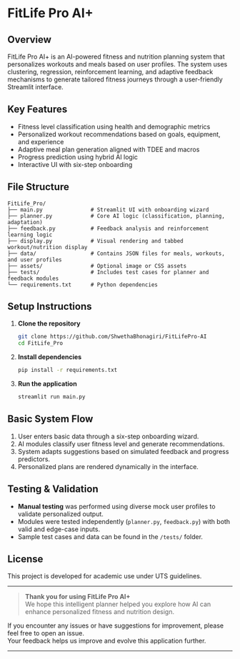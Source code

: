 # FitLife Pro AI+

## Overview
FitLife Pro AI+ is an AI-powered fitness and nutrition planning system that personalizes workouts and meals based on user profiles. The system uses clustering, regression, reinforcement learning, and adaptive feedback mechanisms to generate tailored fitness journeys through a user-friendly Streamlit interface.

## Key Features
- Fitness level classification using health and demographic metrics
- Personalized workout recommendations based on goals, equipment, and experience
- Adaptive meal plan generation aligned with TDEE and macros
- Progress prediction using hybrid AI logic
- Interactive UI with six-step onboarding

## File Structure
```
FitLife_Pro/
├── main.py               # Streamlit UI with onboarding wizard
├── planner.py            # Core AI logic (classification, planning, adaptation)
├── feedback.py           # Feedback analysis and reinforcement learning logic
├── display.py            # Visual rendering and tabbed workout/nutrition display
├── data/                 # Contains JSON files for meals, workouts, and user profiles
├── assets/               # Optional image or CSS assets
├── tests/                # Includes test cases for planner and feedback modules
└── requirements.txt      # Python dependencies
```

## Setup Instructions
1. **Clone the repository**  
   ```bash
   git clone https://github.com/ShwethaBhonagiri/FitLifePro-AI
   cd FitLife_Pro
   ```

2. **Install dependencies**  
   ```bash
   pip install -r requirements.txt
   ```

3. **Run the application**  
   ```bash
   streamlit run main.py
   ```

## Basic System Flow
1. User enters basic data through a six-step onboarding wizard.
2. AI modules classify user fitness level and generate recommendations.
3. System adapts suggestions based on simulated feedback and progress predictors.
4. Personalized plans are rendered dynamically in the interface.

## Testing & Validation
- **Manual testing** was performed using diverse mock user profiles to validate personalized output.
- Modules were tested independently (`planner.py`, `feedback.py`) with both valid and edge-case inputs.
- Sample test cases and data can be found in the `/tests/` folder.

## License
This project is developed for academic use under UTS guidelines.


---

> **Thank you for using FitLife Pro AI+**  
We hope this intelligent planner helped you explore how AI can enhance personalized fitness and nutrition design.

If you encounter any issues or have suggestions for improvement, please feel free to open an issue.  
Your feedback helps us improve and evolve this application further.

---
